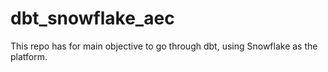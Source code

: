 # dbt_snowflake_aec

This repo has for main objective to go through dbt, using Snowflake as the platform.
